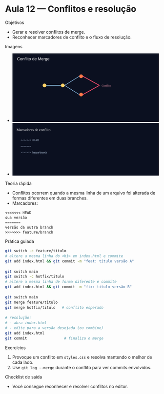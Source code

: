 # Aula 12 — Conflitos e resolução

Objetivos
- Gerar e resolver conflitos de merge.
- Reconhecer marcadores de conflito e o fluxo de resolução.

Imagens
- ![Conflitos](../assets/conflict-merge.svg)
- ![Marcadores de conflito](../assets/conflict-markers.svg)

Teoria rápida
- Conflitos ocorrem quando a mesma linha de um arquivo foi alterada de formas diferentes em duas branches.
- Marcadores:
```
<<<<<<< HEAD
sua versão
=======
versão da outra branch
>>>>>>> feature/branch
```

Prática guiada
```bash
git switch -c feature/titulo
# altere a mesma linha do <h1> em index.html e commite
git add index.html && git commit -m "feat: titulo versão A"

git switch main
git switch -c hotfix/titulo
# altere a mesma linha de forma diferente e commite
git add index.html && git commit -m "fix: titulo versão B"

git switch main
git merge feature/titulo
git merge hotfix/titulo   # conflito esperado

# resolução:
# - abra index.html
# - edite para a versão desejada (ou combine)
git add index.html
git commit                 # finaliza o merge
```

Exercícios
1) Provoque um conflito em `styles.css` e resolva mantendo o melhor de cada lado.
2) Use `git log --merge` durante o conflito para ver commits envolvidos.

Checklist de saída
- Você consegue reconhecer e resolver conflitos no editor.